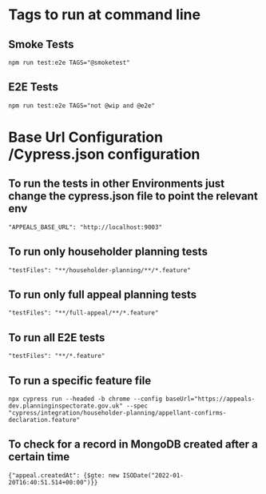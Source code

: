 # Tags to run at command line
## Smoke Tests
```
npm run test:e2e TAGS="@smoketest"
```

## E2E Tests
```
npm run test:e2e TAGS="not @wip and @e2e"
```
# Base Url Configuration /Cypress.json configuration
## To run the tests in other Environments just change the cypress.json file to point the relevant env
```
"APPEALS_BASE_URL": "http://localhost:9003"
```
## To run only householder planning tests
```
"testFiles": "**/householder-planning/**/*.feature"
```
## To run only full appeal planning tests
```
"testFiles": "**/full-appeal/**/*.feature"
```

## To run all E2E tests
```
"testFiles": "**/*.feature"
```

## To run a specific feature file
```
npx cypress run --headed -b chrome --config baseUrl="https://appeals-dev.planninginspectorate.gov.uk" --spec "cypress/integration/householder-planning/appellant-confirms-declaration.feature"
```

## To check for a record in MongoDB created after a certain time
```
{"appeal.createdAt": {$gte: new ISODate("2022-01-20T16:40:51.514+00:00")}}
```

